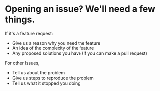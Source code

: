 # Opening an issue? We'll need a few things.

If it's a feature request:
* Give us a reason why you need the feature
* An idea of the complexity of the feature
* Any proposed solutions you have (If you can make a pull request)

For other Issues,
* Tell us about the problem
* Give us steps to reproduce the problem
* Tell us what it stopped you doing

